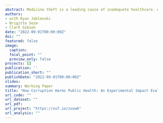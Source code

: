 ```yaml
---
abstract: Medicine theft is a leading cause of inadequate healthcare. Audits of public health procurement suggest that up to a third of medicines go missing in several low income countries, disproportionately affecting those with higher health risk and poverty. In an experiment with the Malawi Ministry of Health, we employ novel measurement strategies and an experiment to determine the pattern of corruption and the effect of a policy response designed to increase the visibility of theft. We placed tracking devices on 2,400 medicine deliveries that could observe their positions in real time. We assigned some medicines with messages about monitoring and the consequences of theft. Using these data, we provide some of the most comprehensive estimates to-date on the scale and consequences of medicine theft. We show that corrupt actors appear to select less observed sections of procurement networks and locations more proximate to smuggling routes. We also show that measures of theft are strongly correlated with patients' ability to access needed medicines from government clinics. Despite this, we estimate only small effects of our visibility treatment. Evidence from surveys with patients and public health officials suggest these small effects of greater visibility may be due to systematic weaknesses in institutional accountability mechanisms and efforts by public officials to circumvent digital auditing activities. We suggest that digital tracking technologies can be an important tool in preventing theft, especially in combination with efforts to bolster institutional mechanisms of accountability. Read more about our baseline data collection findings in this [blog post](https://ace.globalintegrity.org/medicine/).
authors:
- with Ryan Jablonski
- Brigitte Seim
- Clark Gibson
date: "2022-09-01T00:00:00Z"
doi: ""
featured: false
image:
  caption: 
  focal_point: ""
  preview_only: false
projects: []
publication: ''
publication_short: ""
publishDate: "2022-09-01T00:00:00Z"
slides: 
summary: Working Paper
title: "How Corruption Harms Public Health: An Experimental Impact Evaluation of Corruption in Medicine Procurement"
url_code: ""
url_dataset: ""
url_pdf: 
url_project: "https://osf.io/zuxw6"
url_analysis: ""
---
```



